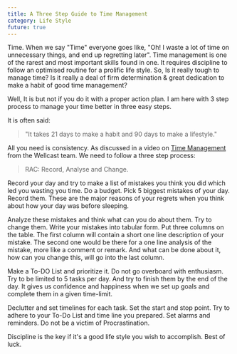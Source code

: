 ```yaml
---
title: A Three Step Guide to Time Management
category: Life Style
future: true
---
```



Time. When we say "Time" everyone goes like, "Oh! I waste a lot of time on unnecessary things, and end up regretting later". Time management is one of the rarest and most important skills found in one. It requires discipline to follow an optimised routine for a prolific life style. So, Is it really tough to manage time? Is it really a deal of firm determination & great dedication to make a habit of good time management?

Well, It is but not if you do it with a proper action plan. I am here with 3 step process to manage your time better in three easy steps.

It is often said:

>"It takes 21 days to make a habit and 90 days to make a lifestyle."

All you need is consistency. As discussed in a video on [Time Management](https://www.youtube.com/watch?v=VUk6LXRZMMk) from the Wellcast team. We need to follow a three step process:

>RAC: Record, Analyse and Change.

Record your day and try to make a list of mistakes you think you did which led you wasting you time. Do a budget. Pick 5 biggest mistakes of your day. Record them. These are the major reasons of your regrets when you think about how your day was before sleeping.

Analyze these mistakes and think what can you do about them. Try to change them. Write your mistakes into tabular form. Put three columns on the table. The first column will contain a short one line description of your mistake. The second one would be there for a one line analysis of the mistake, more like a comment or remark. And what can be done about it, how can you change this, will go into the last column.

Make a To-DO List and prioritize it. Do not go overboard with enthusiasm. Try to be limited to 5 tasks per day. And try to finish them by the end of the day. It gives us confidence and happiness when we set up goals and complete them in a given time-limit.

Declutter and set timelines for each task. Set the start and stop point. Try to adhere to your To-Do List and time line you prepared. Set alarms and reminders. Do not be a victim of Procrastination.

Discipline is the key if it's a good life style you wish to accomplish.
Best of luck.
